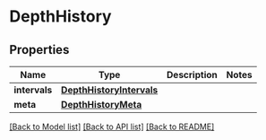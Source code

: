 # DepthHistory

## Properties
Name | Type | Description | Notes
------------ | ------------- | ------------- | -------------
**intervals** | [**DepthHistoryIntervals**](DepthHistoryIntervals.md) |  | 
**meta** | [**DepthHistoryMeta**](DepthHistoryMeta.md) |  | 

[[Back to Model list]](../README.md#documentation-for-models) [[Back to API list]](../README.md#documentation-for-api-endpoints) [[Back to README]](../README.md)

